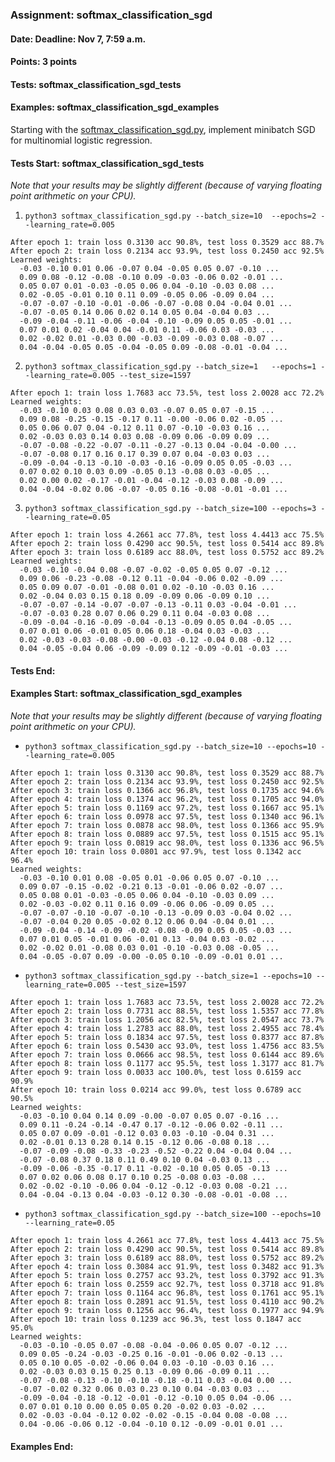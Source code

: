 ### Assignment: softmax_classification_sgd
#### Date: Deadline: Nov 7, 7:59 a.m.
#### Points: 3 points
#### Tests: softmax_classification_sgd_tests
#### Examples: softmax_classification_sgd_examples

Starting with the [softmax_classification_sgd.py](https://github.com/ufal/npfl129/tree/master/labs/04/softmax_classification_sgd.py),
implement minibatch SGD for multinomial logistic regression.

#### Tests Start: softmax_classification_sgd_tests
_Note that your results may be slightly different (because of varying floating point arithmetic on your CPU)._

1. `python3 softmax_classification_sgd.py --batch_size=10  --epochs=2 --learning_rate=0.005`
```
After epoch 1: train loss 0.3130 acc 90.8%, test loss 0.3529 acc 88.7%
After epoch 2: train loss 0.2134 acc 93.9%, test loss 0.2450 acc 92.5%
Learned weights:
  -0.03 -0.10 0.01 0.06 -0.07 0.04 -0.05 0.05 0.07 -0.10 ...
  0.09 0.08 -0.12 -0.08 -0.10 0.09 -0.03 -0.06 0.02 -0.01 ...
  0.05 0.07 0.01 -0.03 -0.05 0.06 0.04 -0.10 -0.03 0.08 ...
  0.02 -0.05 -0.01 0.10 0.11 0.09 -0.05 0.06 -0.09 0.04 ...
  -0.07 -0.07 -0.10 -0.01 -0.06 -0.07 -0.08 0.04 -0.04 0.01 ...
  -0.07 -0.05 0.14 0.06 0.02 0.14 0.05 0.04 -0.04 0.03 ...
  -0.09 -0.04 -0.11 -0.06 -0.04 -0.10 -0.09 0.05 0.05 -0.01 ...
  0.07 0.01 0.02 -0.04 0.04 -0.01 0.11 -0.06 0.03 -0.03 ...
  0.02 -0.02 0.01 -0.03 0.00 -0.03 -0.09 -0.03 0.08 -0.07 ...
  0.04 -0.04 -0.05 0.05 -0.04 -0.05 0.09 -0.08 -0.01 -0.04 ...
```

2. `python3 softmax_classification_sgd.py --batch_size=1   --epochs=1 --learning_rate=0.005 --test_size=1597`
```
After epoch 1: train loss 1.7683 acc 73.5%, test loss 2.0028 acc 72.2%
Learned weights:
  -0.03 -0.10 0.03 0.08 0.03 0.03 -0.07 0.05 0.07 -0.15 ...
  0.09 0.08 -0.25 -0.15 -0.17 0.11 -0.00 -0.06 0.02 -0.05 ...
  0.05 0.06 0.07 0.04 -0.12 0.11 0.07 -0.10 -0.03 0.16 ...
  0.02 -0.03 0.03 0.14 0.03 0.08 -0.09 0.06 -0.09 0.09 ...
  -0.07 -0.08 -0.22 -0.07 -0.11 -0.27 -0.13 0.04 -0.04 -0.00 ...
  -0.07 -0.08 0.17 0.16 0.17 0.39 0.07 0.04 -0.03 0.03 ...
  -0.09 -0.04 -0.13 -0.10 -0.03 -0.16 -0.09 0.05 0.05 -0.03 ...
  0.07 0.02 0.10 0.03 0.09 -0.05 0.13 -0.08 0.03 -0.05 ...
  0.02 0.00 0.02 -0.17 -0.01 -0.04 -0.12 -0.03 0.08 -0.09 ...
  0.04 -0.04 -0.02 0.06 -0.07 -0.05 0.16 -0.08 -0.01 -0.01 ...
```

3. `python3 softmax_classification_sgd.py --batch_size=100 --epochs=3 --learning_rate=0.05`
```
After epoch 1: train loss 4.2661 acc 77.8%, test loss 4.4413 acc 75.5%
After epoch 2: train loss 0.4290 acc 90.5%, test loss 0.5414 acc 89.8%
After epoch 3: train loss 0.6189 acc 88.0%, test loss 0.5752 acc 89.2%
Learned weights:
  -0.03 -0.10 -0.04 0.08 -0.07 -0.02 -0.05 0.05 0.07 -0.12 ...
  0.09 0.06 -0.23 -0.08 -0.12 0.11 -0.04 -0.06 0.02 -0.09 ...
  0.05 0.09 0.07 -0.01 -0.08 0.01 0.02 -0.10 -0.03 0.16 ...
  0.02 -0.04 0.03 0.15 0.18 0.09 -0.09 0.06 -0.09 0.10 ...
  -0.07 -0.07 -0.14 -0.07 -0.07 -0.13 -0.11 0.03 -0.04 -0.01 ...
  -0.07 -0.03 0.28 0.07 0.06 0.29 0.11 0.04 -0.03 0.08 ...
  -0.09 -0.04 -0.16 -0.09 -0.04 -0.13 -0.09 0.05 0.04 -0.05 ...
  0.07 0.01 0.06 -0.01 0.05 0.06 0.18 -0.04 0.03 -0.03 ...
  0.02 -0.03 -0.03 -0.08 -0.00 -0.03 -0.12 -0.04 0.08 -0.12 ...
  0.04 -0.05 -0.04 0.06 -0.09 -0.09 0.12 -0.09 -0.01 -0.03 ...
```
#### Tests End:
#### Examples Start: softmax_classification_sgd_examples
_Note that your results may be slightly different (because of varying floating point arithmetic on your CPU)._

- `python3 softmax_classification_sgd.py --batch_size=10 --epochs=10 --learning_rate=0.005`
```
After epoch 1: train loss 0.3130 acc 90.8%, test loss 0.3529 acc 88.7%
After epoch 2: train loss 0.2134 acc 93.9%, test loss 0.2450 acc 92.5%
After epoch 3: train loss 0.1366 acc 96.8%, test loss 0.1735 acc 94.6%
After epoch 4: train loss 0.1374 acc 96.2%, test loss 0.1705 acc 94.0%
After epoch 5: train loss 0.1169 acc 97.2%, test loss 0.1667 acc 95.1%
After epoch 6: train loss 0.0978 acc 97.5%, test loss 0.1340 acc 96.1%
After epoch 7: train loss 0.0878 acc 98.0%, test loss 0.1366 acc 95.9%
After epoch 8: train loss 0.0889 acc 97.5%, test loss 0.1515 acc 95.1%
After epoch 9: train loss 0.0819 acc 98.0%, test loss 0.1336 acc 96.5%
After epoch 10: train loss 0.0801 acc 97.9%, test loss 0.1342 acc 96.4%
Learned weights:
  -0.03 -0.10 0.01 0.08 -0.05 0.01 -0.06 0.05 0.07 -0.10 ...
  0.09 0.07 -0.15 -0.02 -0.21 0.13 -0.01 -0.06 0.02 -0.07 ...
  0.05 0.08 0.01 -0.03 -0.05 0.06 0.04 -0.10 -0.03 0.09 ...
  0.02 -0.03 -0.02 0.11 0.16 0.09 -0.06 0.06 -0.09 0.05 ...
  -0.07 -0.07 -0.10 -0.07 -0.10 -0.13 -0.09 0.03 -0.04 0.02 ...
  -0.07 -0.04 0.20 0.05 -0.02 0.12 0.06 0.04 -0.04 0.01 ...
  -0.09 -0.04 -0.14 -0.09 -0.02 -0.08 -0.09 0.05 0.05 -0.03 ...
  0.07 0.01 0.05 -0.01 0.06 -0.01 0.13 -0.04 0.03 -0.02 ...
  0.02 -0.02 0.01 -0.08 0.03 0.01 -0.10 -0.03 0.08 -0.05 ...
  0.04 -0.05 -0.07 0.09 -0.00 -0.05 0.10 -0.09 -0.01 0.01 ...
```

- `python3 softmax_classification_sgd.py --batch_size=1 --epochs=10 --learning_rate=0.005 --test_size=1597`
```
After epoch 1: train loss 1.7683 acc 73.5%, test loss 2.0028 acc 72.2%
After epoch 2: train loss 0.7731 acc 88.5%, test loss 1.5357 acc 77.8%
After epoch 3: train loss 1.2056 acc 82.5%, test loss 2.0547 acc 73.7%
After epoch 4: train loss 1.2783 acc 88.0%, test loss 2.4955 acc 78.4%
After epoch 5: train loss 0.1834 acc 97.5%, test loss 0.8377 acc 87.8%
After epoch 6: train loss 0.5430 acc 93.0%, test loss 1.4756 acc 83.5%
After epoch 7: train loss 0.0666 acc 98.5%, test loss 0.6144 acc 89.6%
After epoch 8: train loss 0.1177 acc 95.5%, test loss 1.3177 acc 81.7%
After epoch 9: train loss 0.0033 acc 100.0%, test loss 0.6159 acc 90.9%
After epoch 10: train loss 0.0214 acc 99.0%, test loss 0.6789 acc 90.5%
Learned weights:
  -0.03 -0.10 0.04 0.14 0.09 -0.00 -0.07 0.05 0.07 -0.16 ...
  0.09 0.11 -0.24 -0.14 -0.47 0.17 -0.12 -0.06 0.02 -0.11 ...
  0.05 0.07 0.09 -0.01 -0.12 0.03 0.03 -0.10 -0.04 0.31 ...
  0.02 -0.01 0.13 0.28 0.14 0.15 -0.12 0.06 -0.08 0.18 ...
  -0.07 -0.09 -0.08 -0.33 -0.23 -0.52 -0.22 0.04 -0.04 0.04 ...
  -0.07 -0.08 0.37 0.18 0.11 0.49 0.10 0.04 -0.03 0.13 ...
  -0.09 -0.06 -0.35 -0.17 0.11 -0.02 -0.10 0.05 0.05 -0.13 ...
  0.07 0.02 0.06 0.08 0.17 0.10 0.25 -0.08 0.03 -0.08 ...
  0.02 -0.02 -0.10 -0.06 0.04 -0.12 -0.12 -0.03 0.08 -0.21 ...
  0.04 -0.04 -0.13 0.04 -0.03 -0.12 0.30 -0.08 -0.01 -0.08 ...
```

- `python3 softmax_classification_sgd.py --batch_size=100 --epochs=10 --learning_rate=0.05`
```
After epoch 1: train loss 4.2661 acc 77.8%, test loss 4.4413 acc 75.5%
After epoch 2: train loss 0.4290 acc 90.5%, test loss 0.5414 acc 89.8%
After epoch 3: train loss 0.6189 acc 88.0%, test loss 0.5752 acc 89.2%
After epoch 4: train loss 0.3084 acc 91.9%, test loss 0.3482 acc 91.3%
After epoch 5: train loss 0.2757 acc 93.2%, test loss 0.3792 acc 91.3%
After epoch 6: train loss 0.2559 acc 92.7%, test loss 0.3718 acc 91.8%
After epoch 7: train loss 0.1164 acc 96.8%, test loss 0.1761 acc 95.1%
After epoch 8: train loss 0.2891 acc 91.5%, test loss 0.4110 acc 90.2%
After epoch 9: train loss 0.1256 acc 96.4%, test loss 0.1977 acc 94.9%
After epoch 10: train loss 0.1239 acc 96.3%, test loss 0.1847 acc 95.0%
Learned weights:
  -0.03 -0.10 -0.05 0.07 -0.08 -0.04 -0.06 0.05 0.07 -0.12 ...
  0.09 0.05 -0.24 -0.03 -0.25 0.16 -0.01 -0.06 0.02 -0.13 ...
  0.05 0.10 0.05 -0.02 -0.06 0.04 0.03 -0.10 -0.03 0.16 ...
  0.02 -0.03 0.03 0.15 0.25 0.13 -0.09 0.06 -0.09 0.11 ...
  -0.07 -0.08 -0.13 -0.10 -0.10 -0.18 -0.11 0.03 -0.04 0.00 ...
  -0.07 -0.02 0.32 0.06 0.03 0.23 0.10 0.04 -0.03 0.03 ...
  -0.09 -0.04 -0.18 -0.12 -0.01 -0.12 -0.10 0.05 0.04 -0.06 ...
  0.07 0.01 0.10 0.00 0.05 0.05 0.20 -0.02 0.03 -0.02 ...
  0.02 -0.03 -0.04 -0.12 0.02 -0.02 -0.15 -0.04 0.08 -0.08 ...
  0.04 -0.06 -0.06 0.12 -0.04 -0.10 0.12 -0.09 -0.01 0.01 ...
```
#### Examples End:
